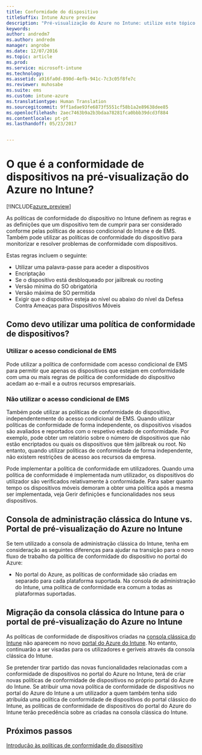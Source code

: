 ```yaml
---
title: Conformidade do dispositivo
titleSuffix: Intune Azure preview
description: "Pré-visualização do Azure no Intune: utilize este tópico para saber mais sobre a conformidade de dispositivos no Microsoft Intune"
keywords: 
author: andredm7
ms.author: andredm
manager: angrobe
ms.date: 12/07/2016
ms.topic: article
ms.prod: 
ms.service: microsoft-intune
ms.technology: 
ms.assetid: a916fa0d-890d-4efb-941c-7c3c05f8fe7c
ms.reviewer: muhosabe
ms.suite: ems
ms.custom: intune-azure
ms.translationtype: Human Translation
ms.sourcegitcommit: 9ff1adae93fe6873f5551cf58b1a2e89638dee85
ms.openlocfilehash: 2aec7463b9a2b3bdaa78281fca0bbb39dcd3f884
ms.contentlocale: pt-pt
ms.lasthandoff: 05/23/2017


---
```


# <a name="what-is-device-compliance-in-intune-azure-preview"></a>O que é a conformidade de dispositivos na pré-visualização do Azure no Intune?

[!INCLUDE[azure_preview](./includes/azure_preview.md)]

As políticas de conformidade do dispositivo no Intune definem as regras e as definições que um dispositivo tem de cumprir para ser considerado conforme pelas políticas de acesso condicional do Intune e de EMS. Também pode utilizar as políticas de conformidade do dispositivo para monitorizar e resolver problemas de conformidade com dispositivos. 

Estas regras incluem o seguinte:

- Utilizar uma palavra-passe para aceder a dispositivos
- Encriptação
- Se o dispositivo está desbloqueado por jailbreak ou rooting
- Versão mínima do SO obrigatória
- Versão máxima de SO permitida
- Exigir que o dispositivo esteja ao nível ou abaixo do nível da Defesa Contra Ameaças para Dispositivos Móveis

<!---##  Concepts
Following are some terms and concepts that are useful to understanding how to use compliance policies.

### Device compliance requirements
Compliance requirements are essentially rules like requiring a device PIN or encryption that you can specify as required or not required for a compliance policy.

### Actions for noncompliance

You can specify what needs to happen when a device is determined as noncompliant. This can be a sequence of actions during a specific time.
When you specify these actions, Intune will automatically initiate them in the sequence you specify. See the following example of a sequence of
actions for a device that continues to be in the noncompliant status for
a week:

-   When the device is first determined to be non-compliant, an email with noncompliant notification is sent to the user.

-   3 days after initial noncompliance state, a follow up reminder is sent to the user.

-   5 days after initial noncompliance state, a final reminder with a notification that access to company resources will be blocked on the device in 2 days if the compliance issues are not remediated is sent to the user.

-   7 days after initial noncompliance state, access to company resources is blocked. This requires that you have conditional access policy that specifies that access from noncompliant devices should    be blocked for services such as Exchange and SharePoint.

### Grace Period

This is the time between when a device is first determined as
noncompliant to when access to company resources on that device is blocked. This time allows for time that the user has to resolve
compliance issues on the device. You can also use this time to create your action sequences to send notifications to the user before their access is blocked.

Remember that you need to implement conditional access policies in addition to compliance policies in order for access to company resources to be blocked.--->

##  <a name="how-should-i-use-a-device-compliance-policy"></a>Como devo utilizar uma política de conformidade de dispositivos?

### <a name="using-ems-conditional-access"></a>Utilizar o acesso condicional de EMS
Pode utilizar a política de conformidade com acesso condicional de EMS para permitir que apenas os dispositivos que estejam em conformidade com uma ou mais regras de política de conformidade do dispositivo acedam ao e-mail e a outros recursos empresariais.

### <a name="not-using-ems-conditional-access"></a>Não utilizar o acesso condicional de EMS
Também pode utilizar as políticas de conformidade do dispositivo, independentemente do acesso condicional de EMS.
Quando utilizar políticas de conformidade de forma independente, os dispositivos visados são avaliados e reportados com o respetivo estado de conformidade. Por exemplo, pode obter um relatório sobre o número de dispositivos que não estão encriptados ou quais os dispositivos que têm jailbreak ou root. No entanto, quando utilizar políticas de conformidade de forma independente, não existem restrições de acesso aos recursos da empresa.

Pode implementar a política de conformidade em utilizadores. Quando uma política de conformidade é implementada num utilizador, os dispositivos do utilizador são verificados relativamente à conformidade. Para saber quanto tempo os dispositivos móveis demoram a obter uma política após a mesma ser implementada, veja Gerir definições e funcionalidades nos seus dispositivos.

##  <a name="intune-classic-admin-console-vs-intune-azure-preview-portal"></a>Consola de administração clássica do Intune vs. Portal de pré-visualização do Azure no Intune

Se tem utilizado a consola de administração clássica do Intune, tenha em consideração as seguintes diferenças para ajudar na transição para o novo fluxo de trabalho da política de conformidade do dispositivo no portal do Azure:

-   No portal do Azure, as políticas de conformidade são criadas em separado para cada plataforma suportada. Na consola de administração do Intune, uma política de conformidade era comum a todas as plataformas suportadas.

<!--- -   In the Azure portal, you have the ability to specify actions and notifications that are intiated when a device is determined to be noncompliant. This ability does not exist in the Intune admin console.

-   In the Azure portal, you can set a grace period to allow time for the end-user to get their device back to compliance status before they completely lose the ability to get company data on their device. This is not available in the Intune admin console.--->

##  <a name="migration-from-intune-classic-console-to-intune-azure-preview-portal"></a>Migração da consola clássica do Intune para o portal de pré-visualização do Azure no Intune

As políticas de conformidade de dispositivos criadas na [consola clássica do Intune](https://manage.microsoft.com) não aparecem no novo [portal do Azure do Intune](https://portal.azure.com). No entanto, continuarão a ser visadas para os utilizadores e geríveis através da consola clássica do Intune.

Se pretender tirar partido das novas funcionalidades relacionadas com a conformidade de dispositivos no portal do Azure no Intune, terá de criar novas políticas de conformidade de dispositivos no próprio portal do Azure do Intune. Se atribuir uma nova política de conformidade de dispositivos no portal do Azure do Intune a um utilizador a quem também tenha sido atribuída uma política de conformidade de dispositivos do portal clássico do Intune, as políticas de conformidade de dispositivos do portal do Azure do Intune terão precedência sobre as criadas na consola clássica do Intune.

##  <a name="next-steps"></a>Próximos passos

[Introdução às políticas de conformidade do dispositivo](device-compliance-get-started.md)


<!---### See also

Conditional access--->

